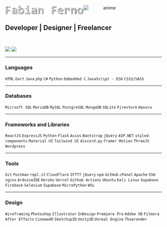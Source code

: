 <center>
 <span style="display:flex">  
 <!--<img src="https://i.giphy.com/media/LoCxWxf4M3SHqwXDBL/giphy.webp">-->
 <img src="https://github.com/fabianferno/fabianferno/blob/main/name.gif?raw=true" width="50%" href="https://fabianferno.wordpress.com/" alt="hello">
 <img src="https://media1.giphy.com/media/SXryiDkSe7ozEHUFqX/giphy.gif?cid=ecf05e4743c56beybm2l1490zwq00t0s6txtv4tghd47v3k3&rid=giphy.gif&ct=s"  width="30%"  alt="anime">
 </span>
</center>
<h2> Developer | Designer | Freelancer </h2>

<br>

<p align="left">
  <img src="http://github-readme-streak-stats.herokuapp.com?user=fabianferno&theme=blux&&background=0d1117&border=444" height="165">
  <img src="https://github-readme-stats.vercel.app/api?username=fabianferno&show_icons=true&title_color=018596&icon_color=00E1F7FF&bg_color=0d1117&text_color=FFF&border_color=444&count_private=true" height="165">
</p>

----------------
### Languages

`HTML`  `Dart`  `Java`  `php`  `C#`  `Python`  `Embedded C`  `JavaScript - ES6`  `CSS3/SASS`

----------------

### Databases

`Micrsoft SQL`  `MariaDB`  `MySQL`  `PostgreSQL`  `MongoDB`  `SQLite`  `Firestore`  `Hasura`

----------------

### Frameworks and Libraries

`ReactJS`  `ExpressJS`  `Python`  `Flask`  `Axios`  `Bootstrap`  `jQuery`  `ASP.NET`  `styled-components`  `Material UI`  `Tailwind UI`  `discord.py`  `Framer Motion`  `ThreeJS`  `Wordpress`

----------------

### Tools

`Git`  `Postman`  `repl.it`  `Cloudflare`  `IFTTT`  `jQuery`  `npm`  `GitHub`  `cPanel`  `Apache`  `SSH`  `nginx`  `ArduinoIDE`  `Heroku`  `Vercel`  `Github Actions`  `Ubuntu`  `Kali Linux`  `Supabase`  `Firebase`  `Selenium`  `Supabase`  `MicroPython`  `WSL`

----------------

### Design

`Wireframing`  `Photoshop`  `Illustrator`  `InDesign`  `Premiere Pro`  `Adobe XD`  `Filmora`  `After Effects`  `Cinema4D`  `Sketchup3D`  `Unity3D`  `Unreal Engine`  `Thearender`

